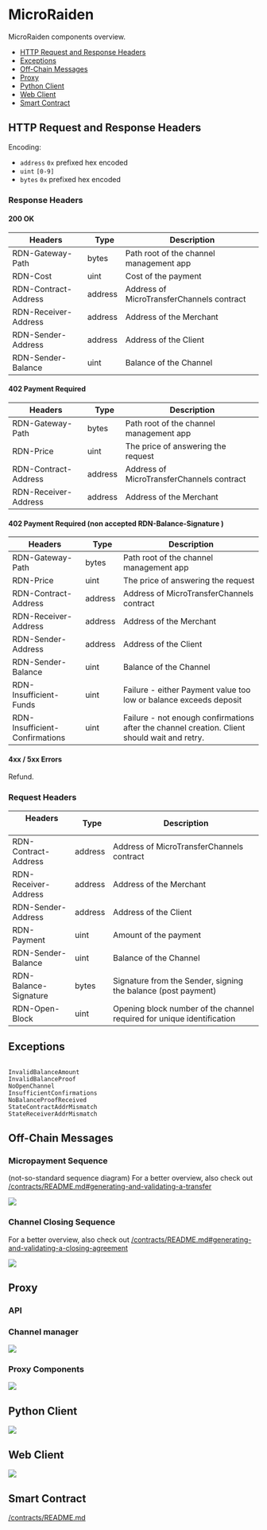 # MicroRaiden

MicroRaiden components overview.

 * [HTTP Request and Response Headers](#http-request-and-response-headers)
 * [Exceptions](#exceptions)
 * [Off-Chain Messages](#off-chain-messages)
 * [Proxy](#proxy)
 * [Python Client](#python-client)
 * [Web Client](#web-client)
 * [Smart Contract](#smart-contract)

## HTTP Request and Response Headers

Encoding:
 * `address`	`0x` prefixed hex encoded
 * `uint`	`[0-9]`
 * `bytes`	`0x` prefixed hex encoded


### Response Headers


#### 200 OK


|        Headers        |   Type   |   Description                              |
| --------------------- | -------- | ------------------------------------------ |
|  RDN-Gateway-Path     | bytes    |  Path root of the channel management app   |
|  RDN-Cost             | uint     |  Cost of the payment                       |
|  RDN-Contract-Address | address  |  Address of MicroTransferChannels contract |
|  RDN-Receiver-Address | address  |  Address of the Merchant                   |
|  RDN-Sender-Address   | address  |  Address of the Client                     |
|  RDN-Sender-Balance   | uint     |  Balance of the Channel                    |



#### 402 Payment Required



|        Headers        |   Type   |   Description                              |
| --------------------- | -------- | ------------------------------------------ |
|  RDN-Gateway-Path     | bytes    |  Path root of the channel management app   |
|  RDN-Price            | uint     |  The price of answering the request        |
|  RDN-Contract-Address | address  |  Address of MicroTransferChannels contract |
|  RDN-Receiver-Address | address  |  Address of the Merchant                   |



#### 402 Payment Required (non accepted RDN-Balance-Signature )




|        Headers                  |   Type   |   Description                              |
| ---------------------           | -------- | ------------------------------------------ |
| RDN-Gateway-Path                | bytes    |  Path root of the channel management app   |
| RDN-Price                       | uint     |  The price of answering the request        |
| RDN-Contract-Address            | address  |  Address of MicroTransferChannels contract |
| RDN-Receiver-Address            | address  |  Address of the Merchant                   |
| RDN-Sender-Address              | address  |  Address of the Client                     |
| RDN-Sender-Balance              | uint     |  Balance of the Channel                    |
| RDN-Insufficient-Funds          | uint     |  Failure - either Payment value too low or balance exceeds deposit|
| RDN-Insufficient-Confirmations  | uint     |  Failure - not enough confirmations after the channel creation. Client should wait and retry. |



#### 4xx / 5xx Errors

Refund.


### Request Headers



|        Headers        |   Type   |   Description                              |
| --------------------- | -------- | ------------------------------------------ |
| RDN-Contract-Address  | address  |  Address of MicroTransferChannels contract |
| RDN-Receiver-Address  | address  |  Address of the Merchant                   |
| RDN-Sender-Address    | address  |  Address of the Client                     |
| RDN-Payment           | uint     |  Amount of the payment                     |
| RDN-Sender-Balance    | uint     |  Balance of the Channel                    |
| RDN-Balance-Signature | bytes    |  Signature from the Sender, signing the balance (post payment) |
| RDN-Open-Block        | uint     |  Opening block number of the channel required for unique identification |



## Exceptions

```

InvalidBalanceAmount
InvalidBalanceProof
NoOpenChannel
InsufficientConfirmations
NoBalanceProofReceived
StateContractAddrMismatch
StateReceiverAddrMismatch

```

## Off-Chain Messages

### Micropayment Sequence

(not-so-standard sequence diagram)
For a better overview, also check out [/contracts/README.md#generating-and-validating-a-transfer](/contracts/README.md#generating-and-validating-a-transfer)

![](/docs/diagrams/OffChainSequence.png)

### Channel Closing Sequence

For a better overview, also check out [/contracts/README.md#generating-and-validating-a-closing-agreement](/contracts/README.md#generating-and-validating-a-closing-agreement)

![](/docs/diagrams/OffChainSequenceClosing.png)


## Proxy

### API

### Channel manager

![](/docs/diagrams/ChannelManagerClass.png)

### Proxy Components

![](/docs/diagrams/PaywalledProxyClass.png)


## Python Client

![](/docs/diagrams/PythonClientClass.png)


## Web Client

![](/docs/diagrams/JSClientClass.png)


## Smart Contract

[/contracts/README.md](/contracts/README.md)
